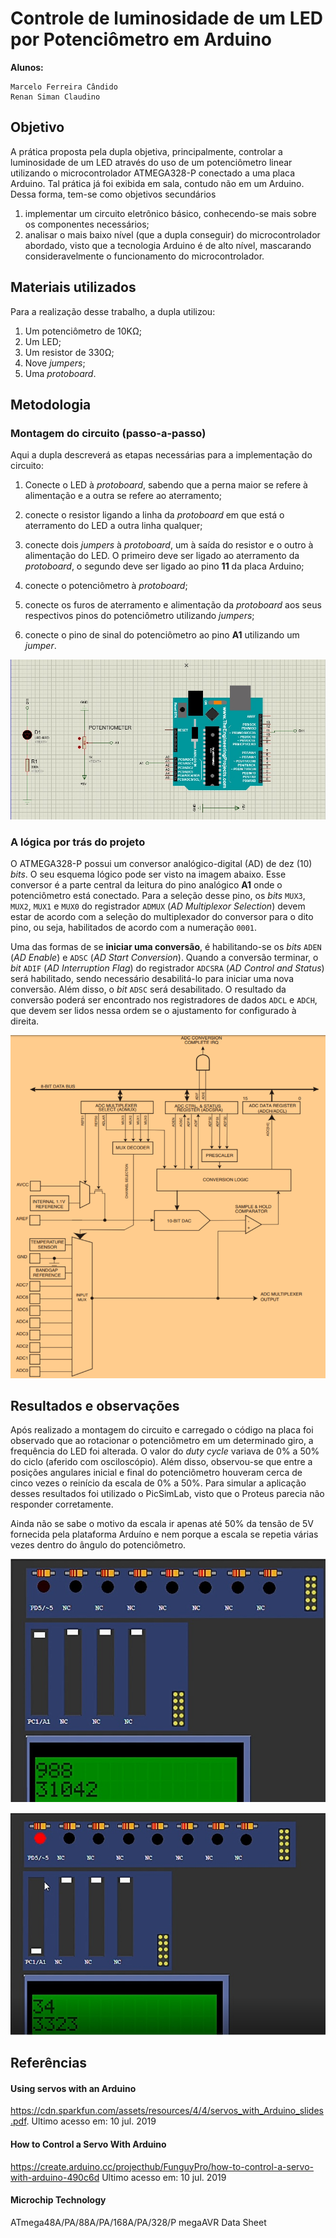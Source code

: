 # Controle de luminosidade de um LED por Potenciômetro em Arduino

**Alunos:** 

    Marcelo Ferreira Cândido
    Renan Siman Claudino

## Objetivo
A prática proposta pela dupla objetiva, principalmente, controlar a luminosidade de um LED
através do uso de um potenciômetro linear utilizando o microcontrolador 
ATMEGA328-P conectado a uma placa Arduino. Tal prática já foi exibida em sala, 
contudo não em um Arduino. Dessa forma, tem-se como objetivos secundários 
1. implementar um circuito eletrônico básico, conhecendo-se mais sobre os componentes necessários; 
1. analisar o mais baixo nível (que a dupla conseguir) do microcontrolador abordado, visto 
    que a tecnologia Arduino é de alto nível, mascarando consideravelmente o funcionamento
    do microcontrolador.

## Materiais utilizados
Para a realização desse trabalho, a dupla utilizou:
1. Um potenciômetro de 10KΩ;
1. Um LED;
1. Um resistor de 330Ω;
1. Nove _jumpers_;
1. Uma _protoboard_.

## Metodologia
### Montagem do circuito (passo-a-passo)
Aqui a dupla descreverá as etapas necessárias para a implementação do circuito:
1. Conecte o LED à _protoboard_, sabendo que a perna maior se refere à alimentação e a outra 
    se refere ao aterramento;
1. conecte o resistor ligando a linha da _protoboard_ em que está o aterramento do LED a outra 
    linha qualquer;
1. conecte dois _jumpers_ à _protoboard_, um à saída do resistor e o outro à alimentação do LED. 
    O primeiro deve ser ligado ao aterramento da _protoboard_, o segundo deve ser ligado ao pino 
    **11** da placa Arduino;

4. conecte o potenciômetro à _protoboard_;
4. conecte os furos de aterramento e alimentação da _protoboard_ aos seus respectivos pinos do 
    potenciômetro utilizando _jumpers_;
4. conecte o pino de sinal do potenciômetro ao pino **A1** utilizando um _jumper_.

![Conexão do potenciômetro e do LED à placa Arduino](images/schematic-proteus.jpg)

### A lógica por trás do projeto
O ATMEGA328-P possui um conversor analógico-digital (AD) de dez (10) _bits_. O seu esquema lógico 
pode ser visto na imagem abaixo. Esse conversor é a parte central da leitura do pino analógico **A1** 
onde o potenciômetro está conectado. Para a seleção desse pino, os _bits_ `MUX3`, `MUX2`, `MUX1` e `MUX0` 
do registrador `ADMUX` (_AD Multiplexor Selection_) devem estar de acordo com a seleção do multiplexador 
do conversor para o dito pino, ou seja, habilitados de acordo com a numeração `0001`.

Uma das formas de se **iniciar uma conversão**, é habilitando-se os _bits_ `ADEN` (_AD Enable_) e `ADSC` 
(_AD Start Conversion_). Quando a conversão terminar, o _bit_ `ADIF` (_AD Interruption Flag_) do registrador
`ADCSRA` (_AD Control and Status_) será habilitado, sendo necessário desabilitá-lo para iniciar uma nova 
conversão. Além disso, o _bit_ `ADSC` será desabilitado. O resultado da conversão poderá ser encontrado 
nos registradores de dados `ADCL` e `ADCH`, que devem ser lidos nessa ordem se o ajustamento for 
configurado à direita.

![Esquema lógico do conversor analógico do ATMEGA328-P](images/esquema-conversor-ad.png)

## Resultados e observações
Após realizado a montagem do circuito e carregado o código na placa foi observado que ao 
rotacionar o potenciômetro em um determinado giro, a frequência do LED foi alterada. O valor do _duty cycle_ 
variava de 0% a 50% do ciclo (aferido com osciloscópio). Além disso, observou-se que entre a posições 
angulares inicial e final do potenciômetro houveram cerca de cinco vezes o reinício da escala de 0% a 50%. 
Para simular a aplicação desses resultados foi utilizado o PicSimLab, visto que o Proteus parecia não 
responder corretamente.

Ainda não se sabe o motivo da escala ir apenas até 50% da tensão de 5V fornecida pela plataforma Arduíno 
e nem porque a escala se repetia várias vezes dentro do ângulo do potenciômetro.  

![led com baixa frequência](images/led-st1.jpg)

![led com alta frequência](images/led-st2.jpg)

## Referências
 #### Using servos with an Arduino
 https://cdn.sparkfun.com/assets/resources/4/4/servos_with_Arduino_slides.pdf. Ultimo acesso em: 10 jul. 2019
 #### How to Control a Servo With Arduino 
 https://create.arduino.cc/projecthub/FunguyPro/how-to-control-a-servo-with-arduino-490c6d  Ultimo acesso em: 10 jul. 2019
 #### Microchip Technology
 ATmega48A/PA/88A/PA/168A/PA/328/P megaAVR Data Sheet
 
